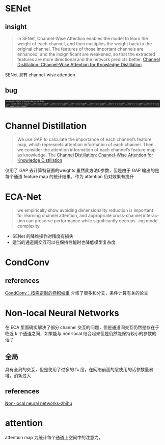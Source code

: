 # SENet

## insight

> In SENet, Channel-Wise Attention enables the model to learn the weight of each channel, and then multiplies the weight back to the original channel. The features of those important channels are enhanced, and the insignificant are weakened, so that the extracted features are more directional and the network predicts better.
[Channel Distillation: Channel-Wise Attention for Knowledge Distillation](https://arxiv.org/abs/2006.01683)

SENet 具有 channel-wise attention

## bug
![](../../.local/se_bug.png)


# Channel Distillation

>We use GAP to calculate the importance of each channel’s feature map, which represnets attention information of each channel. Then we consider the attention information of each channel’s feature map as knowledge. The
[Channel Distillation: Channel-Wise Attention for Knowledge Distillation](https://arxiv.org/abs/2006.01683)

仅用了 GAP 去计算特征图的weights
虽然此方法0参数，但是由于 GAP 输出的是每个通道 feature map 的统计结果，作为 attention 仍对效果有提升


# ECA-Net

>we empirically show avoiding dimensionality reduction is important for learning channel attention, and appropriate cross-channel interac- tion can preserve performance while significantly decreas- ing model complexity.

- SENet 的降维操作对精度有损失
- 适当的通道间交互可以在保持性能时也降低模型复杂度


# CondConv

## references
[CondConv：按需定制的卷积权重](https://aijishu.com/a/1060000000021494)
介绍了很多和分支，条件计算有关的论文


# Non-local Neural Networks

在 ECA 里面确实解决了部分 channel 交互的问题，但是通道间交互仍然是存在于临近 k 个通道之间，如果能与 non-local 结合起来但是仍然能保持较小的参数的话？

## **全局**
具有全局的交互，但是使用了过多的 fc 层，在网络前面的层使用的话参数量暴增，消耗过大

## references
[Non-local neural networks-zhihu](https://zhuanlan.zhihu.com/p/33345791)


# attention

attention map 为统计每个通道上空间中的注意力， 


